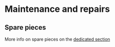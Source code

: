 # Maintenance and repairs


## Spare pieces

More info on spare pieces on the [dedicated section](/TNY-360/resources/technical-support/repair-and-spare-pieces)
